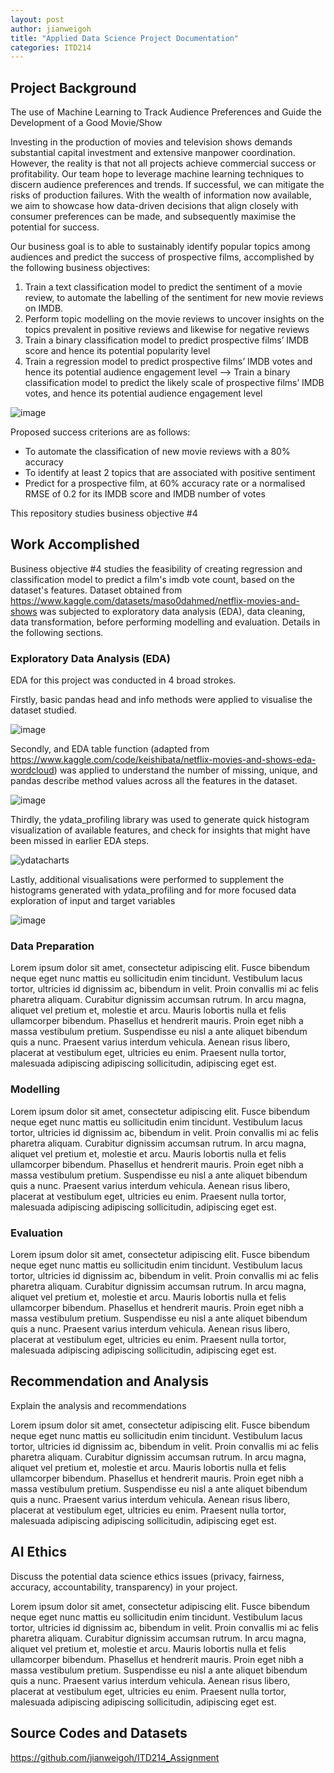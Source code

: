 ```yaml
---
layout: post
author: jianweigoh
title: "Applied Data Science Project Documentation"
categories: ITD214
---
```

## Project Background
The use of Machine Learning to Track Audience Preferences and Guide the Development of a Good Movie/Show 

Investing in the production of movies and television shows demands substantial capital investment and extensive manpower coordination. However, the reality is that not all projects achieve commercial success or profitability. Our team hope to leverage machine learning techniques to discern audience preferences and trends. If successful, we can mitigate the risks of production failures. With the wealth of information now available, we aim to showcase how data-driven decisions that align closely with consumer preferences can be made, and subsequently maximise the potential for success.

Our business goal is to able to sustainably identify popular topics among audiences and predict the success of prospective films, accomplished by the following business objectives:
1. Train a text classification model to predict the sentiment of a movie review, to automate the labelling of the sentiment for new movie reviews on IMDB.
2. Perform topic modelling on the movie reviews to uncover insights on the topics prevalent in positive reviews and likewise for negative reviews
3. Train a binary classification model to predict prospective films’ IMDB score and hence its potential popularity level
4. Train a regression model to predict prospective films’ IMDB votes and hence its potential audience engagement level --> Train a binary classification model to predict the likely scale of prospective films’ IMDB votes, and hence its potential audience engagement level

![image](https://github.com/user-attachments/assets/5239c401-e02a-43ec-9fbd-01153ae98821)

Proposed success criterions are as follows:
- To automate the classification of new movie reviews with a 80% accuracy
- To identify at least 2 topics that are associated with positive sentiment
- Predict for a prospective film, at 60% accuracy rate or a normalised RMSE of 0.2 for its IMDB score and IMDB number of votes

This repository studies business objective #4

## Work Accomplished
Business objective #4 studies the feasibility of creating regression and classification model to predict a film's imdb vote count, based on the dataset's features. Dataset obtained from https://www.kaggle.com/datasets/maso0dahmed/netflix-movies-and-shows was subjected to exploratory data analysis (EDA), data cleaning, data transformation, before performing modelling and evaluation. Details in the following sections.

### Exploratory Data Analysis (EDA)
EDA for this project was conducted in 4 broad strokes. 

Firstly, basic pandas head and info methods were applied to visualise the dataset studied. 

![image](https://github.com/user-attachments/assets/eec06086-a966-42cf-a7fd-f5df7b0335c5)

Secondly, and EDA table function (adapted from https://www.kaggle.com/code/keishibata/netflix-movies-and-shows-eda-wordcloud) was applied to understand the number of missing, unique, and pandas describe method values across all the features in the dataset. 

![image](https://github.com/user-attachments/assets/805f04dd-e725-426e-8b03-6f0c789494ba)

Thirdly, the ydata_profiling library was used to generate quick histogram visualization of available features, and check for insights that might have been missed in earlier EDA steps.

![ydatacharts](https://github.com/user-attachments/assets/75b0a0ba-6144-42d3-a384-a14cc87cd8a0)

Lastly, additional visualisations were performed to supplement the histograms generated with ydata_profiling and for more focused data exploration of input and target variables

![image](https://github.com/user-attachments/assets/30b6a220-2bd3-4a8f-ad2e-c96f0fddf46e)

### Data Preparation
Lorem ipsum dolor sit amet, consectetur adipiscing elit. Fusce bibendum neque eget nunc mattis eu sollicitudin enim tincidunt. Vestibulum lacus tortor, ultricies id dignissim ac, bibendum in velit. Proin convallis mi ac felis pharetra aliquam. Curabitur dignissim accumsan rutrum. In arcu magna, aliquet vel pretium et, molestie et arcu. Mauris lobortis nulla et felis ullamcorper bibendum. Phasellus et hendrerit mauris. Proin eget nibh a massa vestibulum pretium. Suspendisse eu nisl a ante aliquet bibendum quis a nunc. Praesent varius interdum vehicula. Aenean risus libero, placerat at vestibulum eget, ultricies eu enim. Praesent nulla tortor, malesuada adipiscing adipiscing sollicitudin, adipiscing eget est.

### Modelling
Lorem ipsum dolor sit amet, consectetur adipiscing elit. Fusce bibendum neque eget nunc mattis eu sollicitudin enim tincidunt. Vestibulum lacus tortor, ultricies id dignissim ac, bibendum in velit. Proin convallis mi ac felis pharetra aliquam. Curabitur dignissim accumsan rutrum. In arcu magna, aliquet vel pretium et, molestie et arcu. Mauris lobortis nulla et felis ullamcorper bibendum. Phasellus et hendrerit mauris. Proin eget nibh a massa vestibulum pretium. Suspendisse eu nisl a ante aliquet bibendum quis a nunc. Praesent varius interdum vehicula. Aenean risus libero, placerat at vestibulum eget, ultricies eu enim. Praesent nulla tortor, malesuada adipiscing adipiscing sollicitudin, adipiscing eget est.

### Evaluation
Lorem ipsum dolor sit amet, consectetur adipiscing elit. Fusce bibendum neque eget nunc mattis eu sollicitudin enim tincidunt. Vestibulum lacus tortor, ultricies id dignissim ac, bibendum in velit. Proin convallis mi ac felis pharetra aliquam. Curabitur dignissim accumsan rutrum. In arcu magna, aliquet vel pretium et, molestie et arcu. Mauris lobortis nulla et felis ullamcorper bibendum. Phasellus et hendrerit mauris. Proin eget nibh a massa vestibulum pretium. Suspendisse eu nisl a ante aliquet bibendum quis a nunc. Praesent varius interdum vehicula. Aenean risus libero, placerat at vestibulum eget, ultricies eu enim. Praesent nulla tortor, malesuada adipiscing adipiscing sollicitudin, adipiscing eget est.

## Recommendation and Analysis
Explain the analysis and recommendations

Lorem ipsum dolor sit amet, consectetur adipiscing elit. Fusce bibendum neque eget nunc mattis eu sollicitudin enim tincidunt. Vestibulum lacus tortor, ultricies id dignissim ac, bibendum in velit. Proin convallis mi ac felis pharetra aliquam. Curabitur dignissim accumsan rutrum. In arcu magna, aliquet vel pretium et, molestie et arcu. Mauris lobortis nulla et felis ullamcorper bibendum. Phasellus et hendrerit mauris. Proin eget nibh a massa vestibulum pretium. Suspendisse eu nisl a ante aliquet bibendum quis a nunc. Praesent varius interdum vehicula. Aenean risus libero, placerat at vestibulum eget, ultricies eu enim. Praesent nulla tortor, malesuada adipiscing adipiscing sollicitudin, adipiscing eget est.

## AI Ethics
Discuss the potential data science ethics issues (privacy, fairness, accuracy, accountability, transparency) in your project. 

Lorem ipsum dolor sit amet, consectetur adipiscing elit. Fusce bibendum neque eget nunc mattis eu sollicitudin enim tincidunt. Vestibulum lacus tortor, ultricies id dignissim ac, bibendum in velit. Proin convallis mi ac felis pharetra aliquam. Curabitur dignissim accumsan rutrum. In arcu magna, aliquet vel pretium et, molestie et arcu. Mauris lobortis nulla et felis ullamcorper bibendum. Phasellus et hendrerit mauris. Proin eget nibh a massa vestibulum pretium. Suspendisse eu nisl a ante aliquet bibendum quis a nunc. Praesent varius interdum vehicula. Aenean risus libero, placerat at vestibulum eget, ultricies eu enim. Praesent nulla tortor, malesuada adipiscing adipiscing sollicitudin, adipiscing eget est.

## Source Codes and Datasets
https://github.com/jianweigoh/ITD214_Assignment
